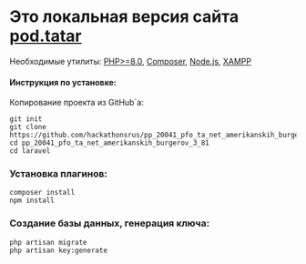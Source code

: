 # Это локальная версия сайта <a href="https://pod.tatar">pod.tatar</a>
Необходимые утилиты: <a href="https://www.php.net/downloads.php">PHP>=8.0</a>, <a href="https://getcomposer.org/download/">Composer</a>, <a href="https://nodejs.org/en">Node.js</a>, <a href="https://www.apachefriends.org">XAMPP</a> 
#### Инструкция по установке:
Копирование проекта из GitHub`а:
```
git init
git clone https://github.com/hackathonsrus/pp_20041_pfo_ta_net_amerikanskih_burgerov_3_81
cd pp_20041_pfo_ta_net_amerikanskih_burgerov_3_81
cd laravel
```
### Установка плагинов:
```
composer install
npm install
```
### Создание базы данных, генерация ключа:
```
php artisan migrate
php artisan key:generate
```

